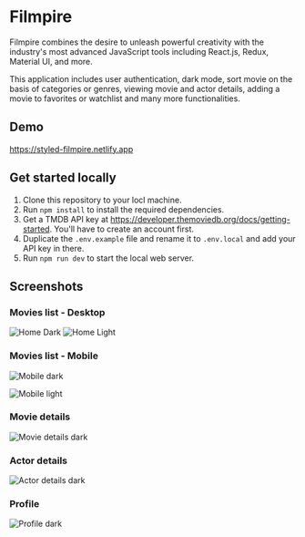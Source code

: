 # Filmpire

Filmpire combines the desire to unleash powerful creativity with the industry's most advanced JavaScript tools including React.js, Redux, Material UI, and more.

This application includes user authentication, dark mode, sort movie on the basis of categories or genres, viewing movie and actor details, adding a movie to favorites or watchlist and many more functionalities.

## Demo

<https://styled-filmpire.netlify.app>

## Get started locally

1. Clone this repository to your locl machine.
2. Run `npm install` to install the required dependencies.
3. Get a TMDB API key at <https://developer.themoviedb.org/docs/getting-started>. You'll have to create an account first.
4. Duplicate the `.env.example` file and rename it to `.env.local` and add your API key in there.
5. Run `npm run dev` to start the local web server.

## Screenshots

### Movies list - Desktop

![Home Dark](screenshots/desktop-home-dark.jpeg)
![Home Light](screenshots/desktop-home-light.jpeg)

### Movies list - Mobile

![Mobile dark](screenshots/mobile-home-dark.jpeg)

![Mobile light](screenshots/mobile-home-light.jpeg)

### Movie details

![Movie details dark](screenshots/movie-details.jpeg)

### Actor details

![Actor details dark](screenshots/actor-details.jpeg)

### Profile

![Profile dark](screenshots/profile.jpeg)
